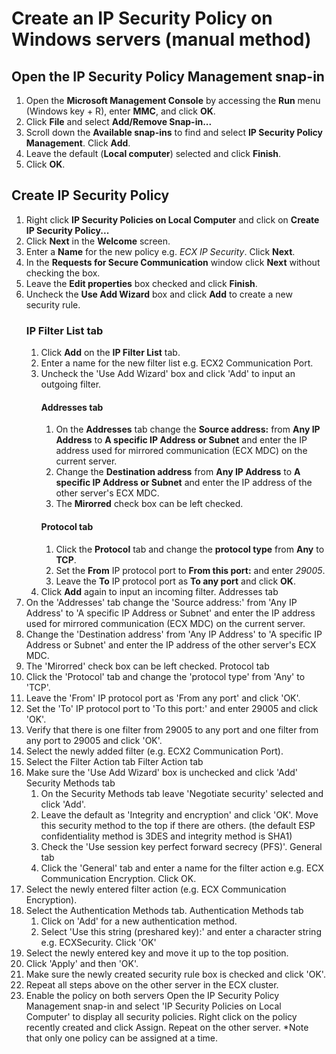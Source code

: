 # Create an IP Security Policy on Windows servers (manual method)
## Open the IP Security Policy Management snap-in
01. Open the **Microsoft Management Console** by accessing the **Run** menu (Windows key + R), enter **MMC**, and click **OK**.
02. Click **File** and select **Add/Remove Snap-in...**
03. Scroll down the **Available snap-ins** to find and select **IP Security Policy Management**. Click **Add**.
04. Leave the default (**Local computer**) selected and click **Finish**.
05. Click **OK**.
## Create IP Security Policy
01. Right click **IP Security Policies on Local Computer** and click on **Create IP Security Policy...**
02. Click **Next** in the **Welcome** screen.
03. Enter a **Name** for the new policy e.g. *ECX IP Security*. Click **Next**.
04. In the **Requests for Secure Communication** window click **Next** without checking the box.
05. Leave the **Edit properties** box checked and click **Finish**.
06. Uncheck the **Use Add Wizard** box and click **Add** to create a new security rule.
    ### IP Filter List tab
    01. Click **Add** on the **IP Filter List** tab.
    02. Enter a name for the new filter list e.g. ECX2 Communication Port.
    03. Uncheck the 'Use Add Wizard' box and click 'Add' to input an outgoing filter.
        #### Addresses tab
        01. On the **Addresses** tab change the **Source address:** from **Any IP Address** to **A specific IP Address or Subnet** and enter the IP address used for mirrored communication (ECX MDC) on the current server.
        02. Change the **Destination address** from **Any IP Address** to **A specific IP Address or Subnet** and enter the IP address of the other server's ECX MDC.
        03. The **Mirorred** check box can be left checked.
        #### Protocol tab
        01. Click the **Protocol** tab and change the **protocol type** from **Any** to **TCP**.
        02. Set the **From** IP protocol port to **From this port:** and enter *29005*.
        03. Leave the **To** IP protocol port as **To any port** and click **OK**.
    04. Click **Add** again to input an incoming filter.
   Addresses tab
   01. On the 'Addresses' tab change the 'Source address:' from 'Any IP Address' to 'A specific IP Address or Subnet' and enter the IP address used for mirrored communication (ECX MDC) on the current server.
   02. Change the 'Destination address' from 'Any IP Address' to 'A specific IP Address or Subnet' and enter the IP address of the other server's ECX MDC.
   03. The 'Mirorred' check box can be left checked.
   Protocol tab
   01. Click the 'Protocol' tab and change the 'protocol type' from 'Any' to 'TCP'.
   02. Leave the 'From' IP protocol port as 'From any port' and click 'OK'.
   03. Set the 'To' IP protocol port to 'To this port:' and enter 29005 and click 'OK'.
05. Verify that there is one filter from 29005 to any port and one filter from any port to 29005 and click 'OK'.
06. Select the newly added filter (e.g. ECX2 Communication Port).
07. Select the Filter Action tab
Filter Action tab
01. Make sure the 'Use Add Wizard' box is unchecked and click 'Add'
    Security Methods tab
    01. On the Security Methods tab leave 'Negotiate security' selected and click 'Add'.
    02. Leave the default as 'Integrity and encryption' and click 'OK'. Move this security method to the top if there are others.
        (the default ESP confidentiality method is 3DES and integrity method is SHA1)
    03. Check the 'Use session key perfect forward secrecy (PFS)'.
    General tab
    01. Click the 'General' tab and enter a name for the filter action e.g. ECX Communication Encryption. Click OK.
02. Select the newly entered filter action (e.g. ECX Communication Encryption).
03. Select the Authentication Methods tab.
Authentication Methods tab
    01. Click on 'Add' for a new authentication method.
    02. Select 'Use this string (preshared key):' and enter a character string e.g. ECXSecurity. Click 'OK'
04. Select the newly entered key and move it up to the top position. 
05. Click 'Apply' and then 'OK'.
06. Make sure the newly created security rule box is checked and click 'OK'.
07. Repeat all steps above on the other server in the ECX cluster.
08. Enable the policy on both servers
Open the IP Security Policy Management snap-in and select 'IP Security Policies on Local Computer' to display all security policies.
Right click on the policy recently created and click Assign. Repeat on the other server.
*Note that only one policy can be assigned at a time.

